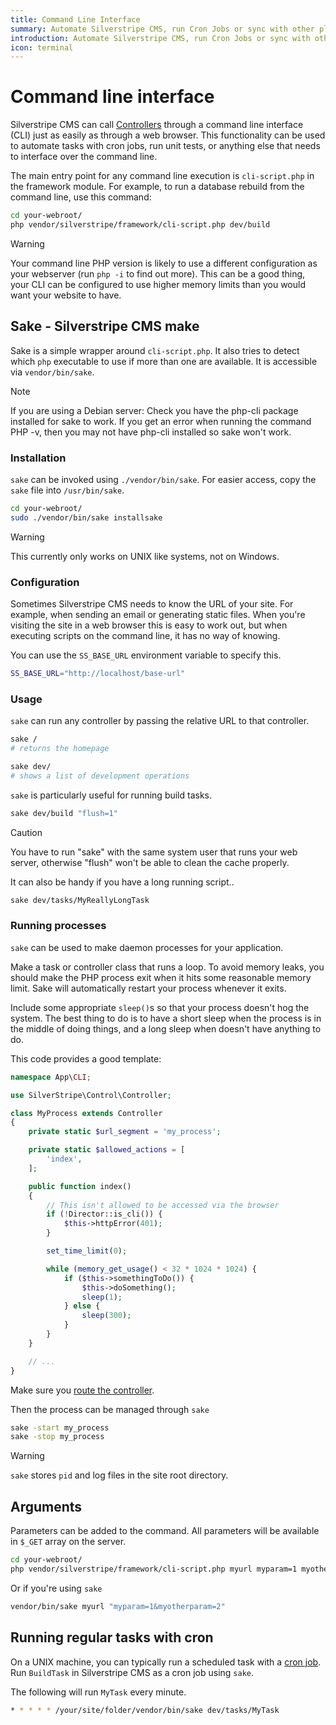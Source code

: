 ```yaml
---
title: Command Line Interface
summary: Automate Silverstripe CMS, run Cron Jobs or sync with other platforms through the Command Line Interface.
introduction: Automate Silverstripe CMS, run Cron Jobs or sync with other platforms through the Command Line Interface.
icon: terminal
---
```


# Command line interface

Silverstripe CMS can call [Controllers](../controllers) through a command line interface (CLI) just as easily as through a
web browser. This functionality can be used to automate tasks with cron jobs, run unit tests, or anything else that
needs to interface over the command line.

The main entry point for any command line execution is `cli-script.php` in the framework module.
For example, to run a database rebuild from the command line, use this command:

```bash
cd your-webroot/
php vendor/silverstripe/framework/cli-script.php dev/build
```

> [!WARNING]
> Your command line PHP version is likely to use a different configuration as your webserver (run `php -i` to find out
> more). This can be a good thing, your CLI can be configured to use higher memory limits than you would want your website
> to have.

## Sake - Silverstripe CMS make

Sake is a simple wrapper around `cli-script.php`. It also tries to detect which `php` executable to use if more than one
are available. It is accessible via `vendor/bin/sake`.

> [!NOTE]
> If you are using a Debian server: Check you have the php-cli package installed for sake to work. If you get an error
> when running the command PHP -v, then you may not have php-cli installed so sake won't work.

### Installation

`sake` can be invoked using `./vendor/bin/sake`. For easier access, copy the `sake` file into `/usr/bin/sake`.

```bash
cd your-webroot/
sudo ./vendor/bin/sake installsake
```

> [!WARNING]
> This currently only works on UNIX like systems, not on Windows.

### Configuration

Sometimes Silverstripe CMS needs to know the URL of your site. For example, when sending an email or generating static
files. When you're visiting the site in a web browser this is easy to work out, but when executing scripts on the
command line, it has no way of knowing.

You can use the `SS_BASE_URL` environment variable to specify this.

```bash
SS_BASE_URL="http://localhost/base-url"
```

### Usage

`sake` can run any controller by passing the relative URL to that controller.

```bash
sake /
# returns the homepage

sake dev/
# shows a list of development operations
```

`sake` is particularly useful for running build tasks.

```bash
sake dev/build "flush=1"
```

> [!CAUTION]
> You have to run "sake" with the same system user that runs your web server,
> otherwise "flush" won't be able to clean the cache properly.

It can also be handy if you have a long running script..

```bash
sake dev/tasks/MyReallyLongTask
```

### Running processes

`sake` can be used to make daemon processes for your application.

Make a task or controller class that runs a loop. To avoid memory leaks, you should make the PHP process exit when it
hits some reasonable memory limit. Sake will automatically restart your process whenever it exits.

Include some appropriate `sleep()`s so that your process doesn't hog the system. The best thing to do is to have a short
sleep when the process is in the middle of doing things, and a long sleep when doesn't have anything to do.

This code provides a good template:

```php
namespace App\CLI;

use SilverStripe\Control\Controller;

class MyProcess extends Controller
{
    private static $url_segment = 'my_process';

    private static $allowed_actions = [
        'index',
    ];

    public function index()
    {
        // This isn't allowed to be accessed via the browser
        if (!Director::is_cli()) {
            $this->httpError(401);
        }

        set_time_limit(0);

        while (memory_get_usage() < 32 * 1024 * 1024) {
            if ($this->somethingToDo()) {
                $this->doSomething();
                sleep(1);
            } else {
                sleep(300);
            }
        }
    }

    // ...
}
```

Make sure you [route the controller](/developer_guides/controllers/routing/).

Then the process can be managed through `sake`

```bash
sake -start my_process
sake -stop my_process
```

> [!WARNING]
> `sake` stores `pid` and log files in the site root directory.

## Arguments

Parameters can be added to the command. All parameters will be available in `$_GET` array on the server.

```bash
cd your-webroot/
php vendor/silverstripe/framework/cli-script.php myurl myparam=1 myotherparam=2
```

Or if you're using `sake`

```bash
vendor/bin/sake myurl "myparam=1&myotherparam=2"
```

## Running regular tasks with cron

On a UNIX machine, you can typically run a scheduled task with a [cron job](http://en.wikipedia.org/wiki/Cron). Run
`BuildTask` in Silverstripe CMS as a cron job using `sake`.

The following will run `MyTask` every minute.

```bash
* * * * * /your/site/folder/vendor/bin/sake dev/tasks/MyTask
```
